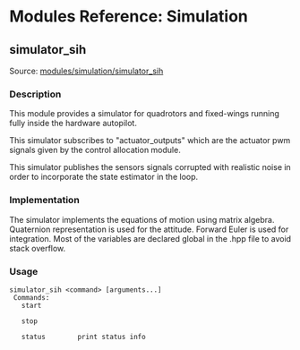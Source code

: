 # Modules Reference: Simulation

## simulator_sih
Source: [modules/simulation/simulator_sih](https://github.com/PX4/PX4-Autopilot/tree/release/1.15/src/modules/simulation/simulator_sih)


### Description
This module provides a simulator for quadrotors and fixed-wings running fully inside the hardware autopilot.

This simulator subscribes to "actuator_outputs" which are the actuator pwm signals given by the control allocation module.

This simulator publishes the sensors signals corrupted with realistic noise in order to incorporate the state estimator in the loop.

### Implementation
The simulator implements the equations of motion using matrix algebra. Quaternion representation is used for the attitude. Forward Euler is used for integration. Most of the variables are declared global in the .hpp file to avoid stack overflow.



<a id="simulator_sih_usage"></a>

### Usage
```
simulator_sih <command> [arguments...]
 Commands:
   start

   stop

   status        print status info
```
